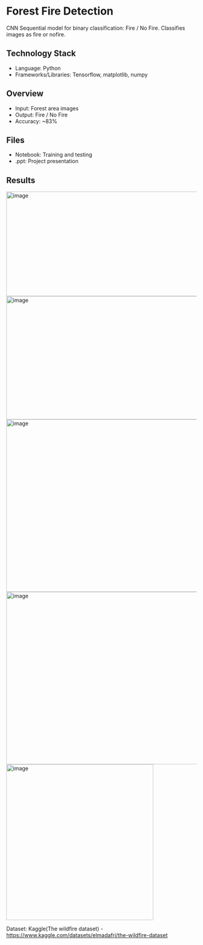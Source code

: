#  Forest Fire Detection

CNN Sequential model for binary classification: Fire / No Fire. Classifies images as fire or nofire.

## Technology Stack
- Language: Python
- Frameworks/Libraries: Tensorflow, matplotlib, numpy

## Overview
- Input: Forest area images
- Output: Fire / No Fire
- Accuracy: ~83%

## Files
- Notebook: Training and testing
- .ppt: Project presentation

## Results
<img width="985" height="276" alt="image" src="https://github.com/user-attachments/assets/997739ee-417d-4972-ba44-df4a31f190dc" />

<img width="980" height="325" alt="image" src="https://github.com/user-attachments/assets/1e68bd75-6522-472e-a33f-6e5a9b994bff" />

<img width="576" height="455" alt="image" src="https://github.com/user-attachments/assets/27250a49-eb6d-49ae-a96a-5fc32e1b8ecc" />

<img width="576" height="455" alt="image" src="https://github.com/user-attachments/assets/9b9c6d2b-1509-4499-be13-d44656ae5a32" />

<img width="389" height="411" alt="image" src="https://github.com/user-attachments/assets/0f39b2df-8f09-40a3-85b3-1b626dfcc5e3" />

Dataset: Kaggle(The wildfire dataset) - https://www.kaggle.com/datasets/elmadafri/the-wildfire-dataset
